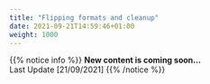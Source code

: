 ```yaml
---
title: "Flipping formats and cleanup"
date: 2021-09-21T14:59:46+01:00
weight: 1000
---
```


{{% notice info %}}
**New content is coming soon...** \
Last Update [21/09/2021]
{{% /notice %}}